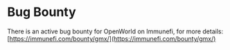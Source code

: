# Bug Bounty

There is an active bug bounty for OpenWorld on Immunefi, for more details: [https://immunefi.com/bounty/gmx/](https://immunefi.com/bounty/gmx/)
